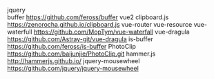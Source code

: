 jquery  
buffer  https://github.com/feross/buffer
vue2
clipboard.js    https://zenorocha.github.io/clipboard.js
vue-router
vue-resource
vue-waterfull   https://github.com/MopTym/vue-waterfall
vue-dragula     https://github.com/Astray-git/vue-dragula
is-buffer   https://github.com/feross/is-buffer
PhotoClip   https://github.com/baijunjie/PhotoClip.git
hammer.js   http://hammerjs.github.io/
jquery-mousewheel   https://github.com/jquery/jquery-mousewheel